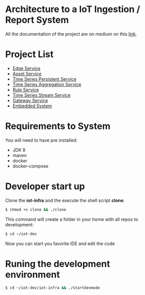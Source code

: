 # Architecture to a IoT Ingestion / Report System

All the documentation of the project are on medium on this [link](https://medium.com/@rafaelfaita/a-simple-iot-architecture-to-ingestion-and-reporting-babc8985e25e).

# Project List

 - [Edge Service](https://github.com/rfaita/iot-edge)
 - [Asset Service](https://github.com/rfaita/iot-asset)
 - [Time Series Persistent Service](https://github.com/rfaita/iot-tsp)
 - [Time Series Aggregation Service](https://github.com/rfaita/iot-tsa)
 - [Rule Service](https://github.com/rfaita/iot-rule)
 - [Time Series Stream Service](https://github.com/rfaita/iot-reactive)
 - [Gateway Service](https://github.com/rfaita/iot-gtw)
 - [Embedded System](https://github.com/rfaita/iot-embedded)
 

# Requirements to System

You will need to have pre installed:
 - JDK 8
 - maven
 - docker
 - docker-compose
 
# Developer start up

Clone the **iot-infra** and the execute the shell script **clone**:

```sh
$ chmod +x clone && ./clone
```

This command will create a folder in your home with all repos to development:

```sh
$ cd ~/iot-dev
```

Now you can start you favorite IDE and edit the code

# Runing the development environment

```sh
$ cd ~/iot-dev/iot-infra && ./startdevmode
```
 
 

